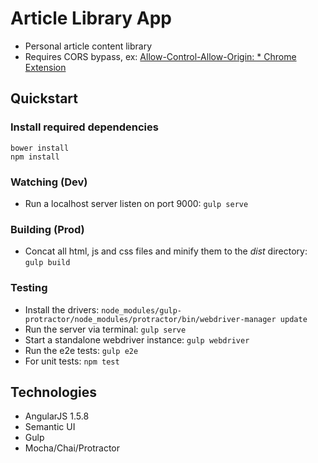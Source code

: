 # Article Library App

* Personal article content library
* Requires CORS bypass, ex: [Allow-Control-Allow-Origin: * Chrome Extension](https://chrome.google.com/webstore/detail/allow-control-allow-origi/nlfbmbojpeacfghkpbjhddihlkkiljbi?hl=en)

## Quickstart

### Install required dependencies
```
bower install
npm install
```

### Watching (Dev)

* Run a localhost server listen on port 9000:
`gulp serve`

### Building (Prod)

* Concat all html, js and css files and minify them to the *dist* directory:
`gulp build`

### Testing

* Install the drivers:
`node_modules/gulp-protractor/node_modules/protractor/bin/webdriver-manager update`
* Run the server via terminal:
`gulp serve`
* Start a standalone webdriver instance:
`gulp webdriver`
* Run the e2e tests:
`gulp e2e`
* For unit tests:
`npm test`

## Technologies

* AngularJS 1.5.8
* Semantic UI
* Gulp
* Mocha/Chai/Protractor
